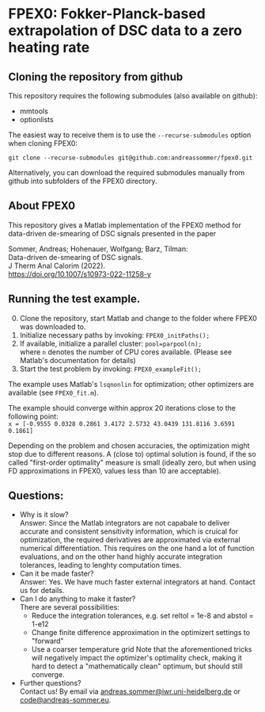 # FPEX0: Fokker-Planck-based extrapolation of DSC data to a zero heating rate


## Cloning the repository from github

This repository requires the following submodules (also available on github):
- mmtools
- optionlists

The easiest way to receive them is to use the `--recurse-submodules` option when cloning FPEX0:

```
git clone --recurse-submodules git@github.com:andreassommer/fpex0.git
```

Alternatively, you can download the required submodules manually from github into subfolders 
of the FPEX0 directory.




## About FPEX0

This repository gives a Matlab implementation of the FPEX0 method 
for data-driven de-smearing of DSC signals presented in the paper

Sommer, Andreas; Hohenauer, Wolfgang; Barz, Tilman:  
Data-driven de-smearing of DSC signals.  
J Therm Anal Calorim (2022).  
https://doi.org/10.1007/s10973-022-11258-y


## Running the test example.
0) Clone the repository, start Matlab and change to the folder where FPEX0 was downloaded to.
1)	Initialize necessary paths by invoking:   `FPEX0_initPaths();`
2)	If available, initialize a parallel cluster:   `pool=parpool(n);`  
    where `n` denotes the number of CPU cores available. 
    (Please see Matlab's documentation for details)
3)	Start the test problem by invoking: `FPEX0_exampleFit();`

The example uses Matlab's `lsqnonlin` for optimization; other optimizers are available (see `FPEX0_fit.m`). 

The example should converge within approx 20 iterations close to the following point:  
`x = [-0.9555 0.0328 0.2861 3.4172 2.5732 43.0439 131.8116 3.6591 0.1861]`

Depending on the problem and chosen accuracies, the optimization might stop due to different reasons.
A (close to) optimal solution is found, if the so called "first-order optimality" measure is small
(ideally zero, but when using FD approximations in FPEX0, values less than 10 are acceptable).



## Questions:
- Why is it slow?  
  Answer: Since the Matlab integrators are not capabale to deliver accurate and consistent sensitivity information,
  which is cruical for optimization, the required derivatives are approximated via external numerical
  differentiation. This requires on the one hand a lot of function evaluations, and on the other hand
  highly accurate integration tolerances, leading to lenghty computation times.
- Can it be made faster?  
  Answer: Yes. We have much faster external integrators at hand. Contact us for details.
- Can I do anything to make it faster?  
  There are several possibilities:  
  - Reduce the integration tolerances, e.g. set reltol = 1e-8 and abstol = 1-e12  
  - Change finite difference approximation in the optimizert settings to "forward"
  - Use a coarser temperature grid
  Note that the aforementioned tricks will negatively impact the optimizer's optimality check, 
  making it hard to detect a "mathematically clean" optimum, but should still converge.
- Further questions?  
  Contact us!  By email via andreas.sommer@iwr.uni-heidelberg.de or code@andreas-sommer.eu.


